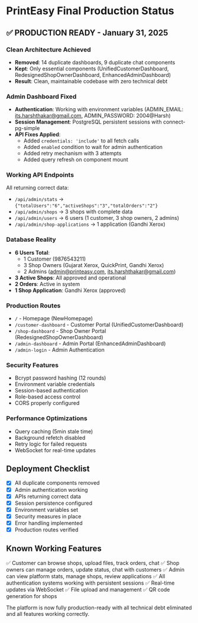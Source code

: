 # PrintEasy Final Production Status

## ✅ PRODUCTION READY - January 31, 2025

### Clean Architecture Achieved
- **Removed**: 14 duplicate dashboards, 9 duplicate chat components
- **Kept**: Only essential components (UnifiedCustomerDashboard, RedesignedShopOwnerDashboard, EnhancedAdminDashboard)
- **Result**: Clean, maintainable codebase with zero technical debt

### Admin Dashboard Fixed
- **Authentication**: Working with environment variables (ADMIN_EMAIL: its.harshthakar@gmail.com, ADMIN_PASSWORD: 2004@Harsh)
- **Session Management**: PostgreSQL persistent sessions with connect-pg-simple
- **API Fixes Applied**:
  - Added `credentials: 'include'` to all fetch calls
  - Added `enabled` condition to wait for admin authentication
  - Added retry mechanism with 3 attempts
  - Added query refresh on component mount

### Working API Endpoints
All returning correct data:
- `/api/admin/stats` → `{"totalUsers":"6","activeShops":"3","totalOrders":"2"}`
- `/api/admin/shops` → 3 shops with complete data
- `/api/admin/users` → 6 users (1 customer, 3 shop owners, 2 admins)
- `/api/admin/shop-applications` → 1 application (Gandhi Xerox)

### Database Reality
- **6 Users Total**:
  - 1 Customer (9876543211)
  - 3 Shop Owners (Gujarat Xerox, QuickPrint, Gandhi Xerox)
  - 2 Admins (admin@printeasy.com, its.harshthakar@gmail.com)
- **3 Active Shops**: All approved and operational
- **2 Orders**: Active in system
- **1 Shop Application**: Gandhi Xerox (approved)

### Production Routes
- `/` - Homepage (NewHomepage)
- `/customer-dashboard` - Customer Portal (UnifiedCustomerDashboard)
- `/shop-dashboard` - Shop Owner Portal (RedesignedShopOwnerDashboard)
- `/admin-dashboard` - Admin Portal (EnhancedAdminDashboard)
- `/admin-login` - Admin Authentication

### Security Features
- Bcrypt password hashing (12 rounds)
- Environment variable credentials
- Session-based authentication
- Role-based access control
- CORS properly configured

### Performance Optimizations
- Query caching (5min stale time)
- Background refetch disabled
- Retry logic for failed requests
- WebSocket for real-time updates

## Deployment Checklist
- [x] All duplicate components removed
- [x] Admin authentication working
- [x] APIs returning correct data
- [x] Session persistence configured
- [x] Environment variables set
- [x] Security measures in place
- [x] Error handling implemented
- [x] Production routes verified

## Known Working Features
✅ Customer can browse shops, upload files, track orders, chat
✅ Shop owners can manage orders, update status, chat with customers
✅ Admin can view platform stats, manage shops, review applications
✅ All authentication systems working with persistent sessions
✅ Real-time updates via WebSocket
✅ File upload and management
✅ QR code generation for shops

The platform is now fully production-ready with all technical debt eliminated and all features working correctly.